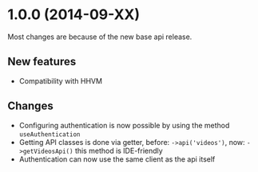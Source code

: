 1.0.0 (2014-09-XX)
==================

Most changes are because of the new base api release.

New features
------------

* Compatibility with HHVM

Changes
-----------

* Configuring authentication is now possible by using the method `useAuthentication`
* Getting API classes is done via getter, before: `->api('videos')`, now: `->getVideosApi()` this method is IDE-friendly
* Authentication can now use the same client as the api itself
